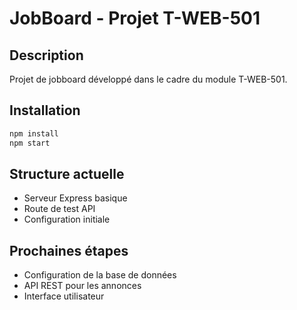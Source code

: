 # JobBoard - Projet T-WEB-501

## Description
Projet de jobboard développé dans le cadre du module T-WEB-501.

## Installation
```bash
npm install
npm start
```

## Structure actuelle
- Serveur Express basique
- Route de test API
- Configuration initiale

## Prochaines étapes
- Configuration de la base de données
- API REST pour les annonces
- Interface utilisateur
